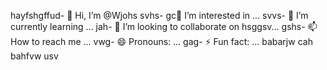 hayfshgffud- 👋 Hi, I’m @Wjohs
svhs-  gc👀 I’m interested in ...
svvs- 🌱 I’m currently learning ...
jah- 💞️ I’m looking to collaborate on hsggsv...
gshs- 📫 How to reach me ...
vwg- 😄 Pronouns: ...
gag- ⚡ Fun fact: ...
babarjw cah
bahfvw usv<!---
Wjohs/Wjohs is a ✨ special ✨ repository because its `README.md` (this file) appears on your GitHub profile.
You can click the Preview link to take a look at your changes.
--->
